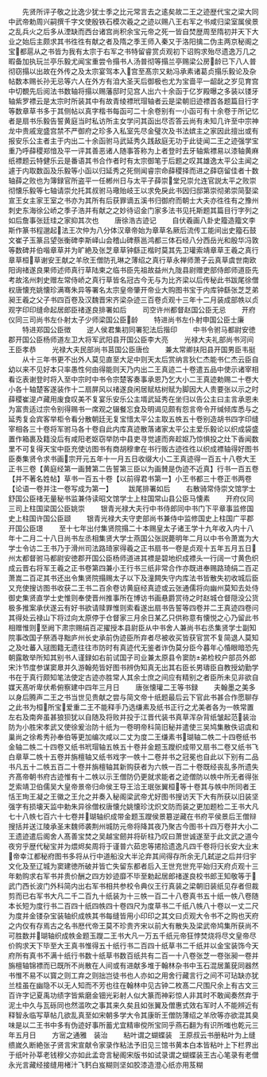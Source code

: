 <!-- { "loadSidebar": true } -->
　　先贤所评子敬之比逸少犹士季之比元常言去之逺矣故二王之迹歴代宝之梁大同中武帝勅周兴嗣撰千字文使殷铁石模次羲之之迹以赐八王右军之书咸归梁室属侯景之乱兵火之后多从湮缺而西台诸宫尚积余宝元帝之死一皆自焚歴周至隋初并天下大业之始后主颇求其书徃徃有献之者及隋之季王师入秦又于洛阳擒二伪主两京秘阁之宝都扈从之书皆为我有太宗于右军之书特留睿赏贞观初下诏购求殆尽遗逸万几之暇备加执玩兰亭乐毅尤闻宝重尝令搨书人汤普彻等搨兰亭赐梁公房龄已下八人普彻窃搨以出故在外传之及太宗宴驾本入宫至髙宗又勑冯承素诸葛贞搨乐毅论及杂帖数本赐长孙无忌等六人在外方有洎大圣天后御极也尤为宝啬平一龆龀之岁见育宫中切覩先后阅法书数轴将搨以赐藩邸时见宫人出六十余函于亿岁殿曝之多装以镂牙轴紫罗褾云是太宗时所装其中有故青绫褾玳瑁轴者云是梁朝旧迹褾首各题篇目行字等数章草书多于其侧帖以真字楷书每函可二十余卷别有一小函可有十余卷于所记忆者是扇书乐毅告誓黄庭当时私访所主女学问其函出尽否答云尚有未知几许至中宗神龙中贵戚宠盛宫禁不严御府之珍多入私室先尽金璧次及书法嫔主之家因此擅出或有报安乐公主者主于内出二十余函驸马武延秀久践敌庭无功于此徒闻二王之迹强学宝重乃呼薛稷郑愔及平一评其善恶诸人随事答称为上者登时去牙轴紫褾易以漆轴黄麻纸褾题云特健乐云是番语其书合作者时有太宗御笔于后题之叹其雄逸太平公主闻之遽于内取数函及乐毅等小函以归延秀之死侧闻睿宗命薛稷择而进之薛窃留佳者十数轴薛之败也为簿録官所盗平一任郴州日与太平子薛崇堂兄崇允连官説太平之败崇彻懐乐毅等七轴请崇允托其叔驸马璥贻岐王以求免戾此书因归邸第崇彻弟崇简娶梁宣王女主家王室之书亦为其所有后获罪谪五溪书归御府而朝士大夫亦徃徃有之豫州刺史东海徐公峤之季子浩并有献之之妙待诏金门家多法书见托斯题其篇目行字列之如后詹事张廷珪之家抑其次也
　　唐徐浩古迹记
　　自伏羲画八卦史籀造籀文李斯作篆书程邈起法王次仲为八分体汉章帝始为章草名厥后流传工能间出史籀石鼓文崔子玉篆吕望张衡碑李斯峄山会稽山碑蔡邕鸿都三体石经八分西岳光和殷华冯敦等数碑并伯喈章草并为旷絶及张芝章草钟繇正楷时莫其先卫瓘索靖章草王羲之真行章草桓草谢安王献之羊欣王僧防孔琳之薄绍之真行草永禅师萧子云真草虞世南欧阳询禇遂良果师述师真行草陆柬之临书臣先祖故益州九陇县尉赠吏部侍郎师道臣先考故洺州刺史赠左常侍峤之真行草皆名冠古今无与为比齐梁以后传秘此书跋尾徐僧权唐懐充姚懐珍满骞朱异等署名太宗皇帝肇开帝业大购图书宝于内库钟繇张芝芝弟昶王羲之父子书四百卷及汉魏晋宋齐梁杂迹三百卷贞观十三年十二月装成部帙以贞观字印印缝命起居郎臣禇遂良排署如后
　　司空许州都督赵国公臣无忌
　　开府仪同三司尚书左仆射太子少师梁国公臣龄
　　特进尚书左仆射申国公臣士廉
　　特进郑国公臣徴
　　逆人侯君集初同署犯法后揩印
　　中书令驸马都尉安徳郡开国公臣杨师道左卫大将军武阳县开国公臣李大亮
　　光禄大夫礼部尚书河间王臣孝恭
　　光禄大夫民部尚书莒国公臣唐俭
　　兼太常卿扶阳县开国男臣韦挺
　　从十三年书更不出外人莫见直至大足中则天太后赏纳言狄仁杰能书仁杰云臣自幼以来不见好本只率愚性何由得能则天乃内出二王真迹二十卷遣五品中使示诸宰相看讫表谢登时将入至中宗时中书令宗楚客奏事承恩乃乞大小二王真迹勅赐二十卷大小各十轴楚客遂装作十二扇屏风以禇遂良闲居赋枯树赋为脚因大人贵要张以示之时薛稷崔湜卢藏用废食叹美不复宴乐安乐公主壻武延秀在坐归以告公主曰主言承恩未为富贵适过宗令别得赐书一席观之辍餐忘食及明谒见颇有怨言帝令开缄倾库悉与之延秀复会宾客举柜令看分散朝廷无复宝惜太平公主取五帙五十卷别造胡书四字印缝宰相各三十卷将军驸马各十卷自此内库真迹散落诸家太平公主爱乐毅论以织成袋盛置作箱裹及籍没后有咸阳老妪窃举防中县吏寻觉遽而奔趁妪乃惊惧投之灶下香闻数里不可复得天宝中臣充使访图书有商胡穆聿在书行贩古迹徃徃以织成褾轴得好图书臣奏集贤令求书画宗开元五年十一月五日收缀大小二王真迹得一百五十八卷大王正书三卷【黄庭经第一画賛第二告誓第三臣以为画賛是伪迹不近真】行书一百五卷【并不著名姓帖】草书一百五十卷【以前得君书第一】小王书都三十卷正书两卷【论语一卷并注一卷写成为第一】
　　跋尾排署如后
　　右散骑常侍崇文馆学士舒国公臣禇无量秘书监兼侍读昭文馆学士上柱国常山县公臣马懐素
　　开府仪同三司上柱国梁国公臣姚崇
　　银青光禄大夫行中书侍郎同中书门下平章事监修国史上柱国许国公臣颋
　　银青光禄大夫守吏部尚书兼侍中监修国史上柱国广平郡开国公臣璟
　　至十七年出付集贤院搨二十本赐皇太子诸王学十九年收入内十八年十二月二十八日尚书左丞相集贤大学士燕国公张説薨明年二月以中书令萧嵩为大学士令访二王书乃于滑州司法路琦家得羲之正书扇书一卷是贞观十五年五月五日州太都督驸马都尉安徳郡开国公臣杨师道进其褾是碧地织成褾头一行阔一寸黄色织成云晋右将军王羲之正书卷第四兼小王行书三纸非常合作亦既进奉赐路琦绢二百疋萧嵩二百疋其书还出令集贤院搨赐太子以下及潼闗失守内库法书皆散失初收城后臣又充使搜访图书收获二王书二百余卷访黄庭经真迹或云张通儒将向幽州莫知去处侍御史集贤直学士史惟则奉使晋州推事所在博访书画悬爵赏待之时赵城仓督隠没公货极多推案承伏遂云有好书欲请赎罪惟则索看遂出扇书告誓等四卷并二王真迹四卷问其得处云禄山下将过向太原停于仓督家三月余日某乙只供称意有懐悦之心乃留此书相赠惟则至阙下肃宗赐绢百疋擢授本县尉臣从中书舍人兼尚书右丞集贤学士副知院事改国子祭酒寻黜庐州长史承前伪迹臣所弃者尽被收买皆获官赏不复简退人莫知之及吐蕃入冦图籍无遗往往市防时有真迹代无鉴者诈伪莫分臣今暮年心惛眼暗恐先朝露敢举所知其别书人谨録如右前试国子司业兼太原县令窦防弟检校户部员外郎宋汴节度参谋窦臮并久游翰苑皆好图书辨伪知真无出其右臣长男璹臣自教授幼勤学书在于真行颇知笔法使定古迹亦胜常人其余士庶之间应有精别之者臣所未见非欲自媒天髙听卑伏希俯察建中四年三月日
　　唐张懐瓘二王等书録
　　夫翰墨之美多以身后腾声二王之书当世见贵献之尝与简文帝十纸题最后云下官此书甚合作愿聊存之此书为桓所宝爱重二王不能释手乃选缣素及纸书正行之尤美者各为一帙常置左右及南奔虽甚狼狈犹以自随及将败并投于江晋代装书真草浑杂背纸皱起范装治防为小胜宋孝武又使徐爰治防十纸为一卷明帝科简旧秘并遣使三吴鸠集散佚诏虞和巢尚之徐希秀孙奉伯等更加编次咸以二丈为度二王缣素书瑚轴二帙二十四卷纸书金轴二帙二十四卷又纸书玳瑁轴五帙五十卷并金题玉躞织成带又扇书二卷又纸书飞白章草二帙十五卷并旃檀轴又纸书戏字一帙十二卷并书之冠冕也自此以下别有二品书凡五十二帙五百二十卷并旃檀轴其新购获者为六帙一百二十卷既经丧乱多所遗失齐髙帝朝书府古迹惟有十二帙以示王僧防仍更就求能者之迹僧防以帙中所无者得张芝索靖卫伯儒吴大皇帝景帝归命侯王导王洽王珉张翼桓等十卷其与帙中所同者王恬王珣王凝之王徽之王允之并奏入秘阁梁武帝尤好图书搜访天下大有所获以旧装坚强字有损壊天监中勅朱异徐僧权唐懐允姚懐珍沈炽文防而装之更加题检二王书大凡七十八帙七百六十七卷并瑚轴织成带金题玉躞侯景簒逆藏在书府平侯景后王僧辩搜括并送江陵承圣末魏师袭荆州城防元帝将降其夜乃聚古今图书十四万卷并大小二王遗迹遣后阁舍人髙善宝焚之吴越宝劒并将斫柱乃叹曰萧世诚遂至于此文武之道今夜穷乎歴代秘宝并为煨烬矣周将于谨普六茹忠等捃拾遗逸凡四千卷将归长安大业末帝幸江都秘府图书多将从行中道船没大半沦弃其间得存所余无几弑逆之后并归宇文化及至辽城为窦建徳所破并皆亡失留东都者后入王世充世充平始归天府贞观十三年勅购求右军书并贵价酬之四方妙迹靡不毕至勅起居郎禇遂良校书郎王知敬等于武门西长波门外科简内出右军书相共参校令典仪王行真装之梁朝旧装纸见存者但裁剪而已右军书大凡二千二百九十纸装为十三帙一百二十八卷真书五十纸一帙八卷随本长短为度行书二百四十纸四帙四十卷四尺为度草书二千纸八帙八十卷以一丈二尺为度并金镂杂宝装轴织成帙其书每缝皆用小印印之其文曰贞观大令书不之购也天府之内仅有存焉古之名书厯代帝王莫不珍贵齐宋以前大有散失及梁武帝鸠集所获尚不可胜数并瑚轴织成帙金题玉躞二王书大凡一万五千纸元帝狂悖焚烧将尽文皇帝尽价购求天下毕至大王真书惟得五十纸行书二百四十纸草书二千纸并以金宝装饰今天府所有真书不满十纸行书数十纸草书数百纸共有二百一十八卷张芝一卷张昶一卷并旃檀轴锦褾而已既所不尚散在人间或有进献多堆于翰林杂书中玉石混居薰莸同器然书惟不易不以寳之则工弃之则拙岂徒书也人亦如之用舍行藏言行之间不可玷缺亦犹兰桂虽在幽隐不以无人知而不芳也往在翰林中见古钟二枚髙二尺围尺余上有古文三百许字记夏禹功绩字皆紫磨金钿光彩射人似大篆而神彩惊人非其时不敢闻奏然弃于泥土中久与瓦砾同也然滥吹之事其来久矣且如张翼及僧惠式效右军时人不能辨近有释智永临写草帖几欲乱真至如宋朝多学大令其康昕王僧防薄绍之羊欣等亦欲混其臭味是以二王书中多有伪迹好事所蓄尤宜精审傥所宝同乎燕石翻为有识所嗤也乾元三年五月日
　　方宻之通雅　装治
　　粘叶谓之蝴蝶装　王原叔云书册粘叶为上缝缋嵗久断絶张子贤言宋宣献令家录作粘法予旧见三馆书黄本白本皆粘叶上下栏界出于纸叶孙莘老钱穆父亦如此孟竒言秘阁宋版书如试录谓之蝴蝶装王古心笔录有老僧永光言藏经接缝用楮汁飞麫白岌糊则坚如胶漆造澄心纸亦用芨糊
